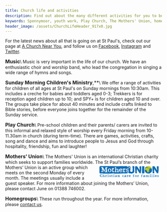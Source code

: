 ```yaml
---
title: Church life and activities
description: Find out about the many different activities for you to be part of and get involved with.
keywords: Spennymoor, youth work, Play Church, The Mothers' Union, homegroups,
header_image: /assets/ChurchLifeHeader_917x0.jpg
---
```

For the latest news about all that is going on at St Paul's, check out our page at [A Church Near You](https://www.achurchnearyou.com/church/13565/news/), and follow us on [Facebook](https://www.facebook.com/stpaulsspennymoor), [Instagram](https://www.instagram.com/stpaulsspennymoor/) and [Twitter](https://twitter.com/stpaulsspenny).

<span style="font-size: medium;">**Music**</span>\\
Music is very important in the life of our church. We have an enthusiastic choir and worship band, who lead the congregation in singing a wide range of hymns and songs.

<span style="font-size: medium;">**Sunday Morning Children's Ministry**,**</span>\\
We offer a range of activities for children of all ages at St Paul's on Sunday mornings from 10:30am. This includes a creche for babies and toddlers aged 0-3; Trekkers is for reception aged children up to 10; and SPY+ is for children aged 10 and over. The groups take place for about 40 minutes and include crafts linked to Bible stories, before everyone joins together for the remainder of the Sunday service.

<span style="font-size: medium;">**Play Church**</span>\\
Pre-school children and their parents/ carers are invited to this informal and relaxed style of worship every Friday morning from 10-11.30am in church (during term-time). There are games, activities, crafts, song and dance and aims to introduce people to Jesus and God through hospitality, friendship, fun and laughter!

<span style="font-size: medium">**Mothers’ Union**</span>\\
The Mothers' Union is an international Christian charity which seeks to support families worldwide. The <img hspace="5" alt="Mothers' Union logo" align="right" width="200" height="43" src="/assets/MothersUnion.jpg"/>St Paul’s branch of the Mothers’ Union is an active group which meets on the second Monday of every month. The meetings usually include a guest speaker. For more information about joining the Mothers’ Union, please contact June on 01388 746002.

<span style="font-size: medium">**Homegroups**</span>\\
These run throughout the year. For more information, please [contact us](mailto:office@stpaulsspennymoor.co.uk?subject=Prayer%20group%20request).
